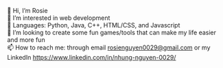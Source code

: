 👋 Hi, I’m Rosie
<br> 👀 I’m interested in web development
<br> 🌱 Languages: Python, Java, C++, HTML/CSS, and Javascript
<br> 💞️ I’m looking to create some fun games/tools that can make my life easier and more fun
<br> 📫 How to reach me: through email rosienguyen0029@gmail.com or my LinkedIn https://www.linkedin.com/in/nhung-nguyen-0029/

<!---
Rosie1291/Rosie1291 is a ✨ special ✨ repository because its `README.md` (this file) appears on your GitHub profile.
You can click the Preview link to take a look at your changes.
--->
